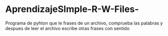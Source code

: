 # AprendizajeSImple-R-W-Files-
Programa de pyhton que le frases de un archivo, comprueba las palabras y despues de leer el archivo escribe otras frases con sentido
